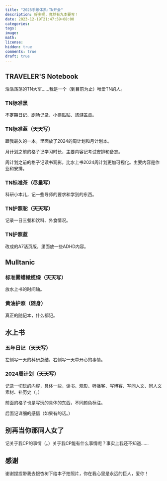 ```yaml
---
title: "2025手账体系:TN开会"
description: 好多呢，竟然有九本要写！
date: 2023-12-19T21:47:59+08:00
categories: 
tags:
image: 
math: 
license: 
hidden: true
comments: true
draft: true
---
```


## TRAVELER'S Notebook

浩浩荡荡的TN大军……我是一个（到目前为止）唯爱TN的人。

### TN标准黑

不定期日记、剧场记录、小票贴贴、旅游盖章。

### TN标准蓝（天天写）

跟我最久的一本。里面放了2024的周计划和月计划本。

月计划之前的格子记学习时长，主要内容记考试安排和备忘。

周计划之前的格子记读书观影，比水上书2024周计划更加可视化。主要内容是作业和安排。

### TN标准茶（尽量写）

科研小本儿，记一些导师的要求和学到的东西。

### TN护照驼（天天写）

记录一日三餐和饮料、外食情况。

### TN护照蓝

改成的A7活页版，里面放一些ADHD内容。



## Mulltanic

### 标准雾蜡橄榄绿（天天写）

放水上书的时间轴。

### 黄油护照（随身）

真正的随记本，什么都记。



## 水上书

### 五年日记（天天写）

左侧写一天的科研总结，右侧写一天中开心的事情。

### 2024周计划（天天写）

记录一切玩的内容，具体一些，读书、观影、听播客、写博客、写同人文、同人文素材、补历史（。）

前面的格子也是写玩的具体的东西，不同颜色标注。

后面记详细的感悟（如果有的话。）

## 别再当你那同人女了

记关于我CP的事情（。）关于我CP能有什么事情呢？事实上我还不知道……



## 感谢

谢谢捏捏带我去银杏树下给本子拍照片，你在我心里是永远的巨人，爱你！